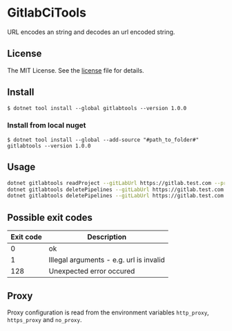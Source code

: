# GitlabCiTools

URL encodes an string and decodes an url encoded string.

## License

The MIT License. See the [license](https://github.com/markusblasek/dotnettool.gitlabcitools/blob/main/LICENSE) file for details.

## Install
`$ dotnet tool install --global gitlabtools --version 1.0.0`

### Install from local nuget
`$ dotnet tool install --global --add-source "#path_to_folder#" gitlabtools --version 1.0.0`

## Usage
```bash
dotnet gitlabtools readProject --gitLabUrl https://gitlab.test.com --projectId 123456 --accessToken #PersonalAccessToken#
dotnet gitlabtools deletePipelines --gitLabUrl https://gitlab.test.com --pipelinesToKeep 80 --projectId 123456  --accessToken #PersonalAccessToken#
dotnet gitlabtools deletePipelines --gitLabUrl https://gitlab.test.com --pipelinesToKeep 80 --projectId 123456  --accessToken #PersonalAccessToken# --dryRun
```

## Possible exit codes

| Exit code | Description |
|-----------|-----------------------------------------|
| 0         | ok                                      |
| 1         | Illegal arguments - e.g. url is invalid |
| 128       | Unexpected error occured                |

## Proxy

Proxy configuration is read from the environment variables `http_proxy`, `https_proxy` and `no_proxy`.
